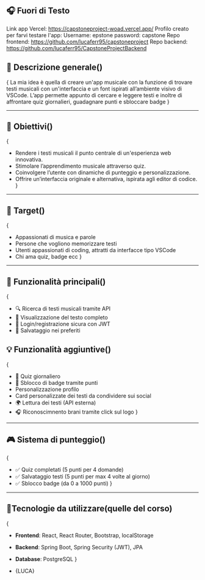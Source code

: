 ## 🎧 Fuori di Testo

Link app Vercel: https://capstoneproject-woad.vercel.app/
Profilo creato per farvi testare l'app:
Username: epstone
password: capstone
Repo frontend: https://github.com/lucaferr95/capstoneproject
Repo backend: https://github.com/lucaferr95/CapstoneProjectBackend

## 📝 Descrizione generale()

{
La mia idea è quella di creare un'app musicale con la funzione di trovare testi musicali con
un'interfaccia e un font ispirati all’ambiente visivo di VSCode. L’app permette appunto
di cercare e leggere testi e inoltre di affrontare quiz giornalieri,
guadagnare punti e sbloccare badge
}

---

## 🎯 Obiettivi()

{

- Rendere i testi musicali il punto centrale di un'esperienza web innovativa.
- Stimolare l’apprendimento musicale attraverso quiz.
- Coinvolgere l’utente con dinamiche di punteggio e personalizzazione.
- Offrire un’interfaccia originale e alternativa, ispirata agli editor di codice.
  }

---

## 👤 Target()

{

- Appassionati di musica e parole
- Persone che vogliono memorizzare testi
- Utenti appassionati di coding, attratti da interfacce tipo VSCode
- Chi ama quiz, badge ecc
  }

---

## 🧩 Funzionalità principali()

{

- 🔍 Ricerca di testi musicali tramite API
- 📄 Visualizzazione del testo completo
- 🔐 Login/registrazione sicura con JWT
- 💾 Salvataggio nei preferiti

## 💡 Funzionalità aggiuntive()

{

- 🧠 Quiz giornaliero
- 🏅 Sblocco di badge tramite punti
- Personalizzazione profilo
- Card personalizzate dei testi da condividere sui social
- 🌍 Lettura dei testi (API esterna)
- 🎧 Riconoscimnento brani tramite click sul logo
  }

---

## 🎮 Sistema di punteggio()

{

- ✅ Quiz completati (5 punti per 4 domande)
- ✅ Salvataggio testi (5 punti per max 4 volte al giorno)
- ✅ Sblocco badge (da 0 a 1000 punti)
  }

---

## 🧱Tecnologie da utilizzare(quelle del corso)

{

- **Frontend**: React, React Router, Bootstrap, localStorage
- **Backend**: Spring Boot, Spring Security (JWT), JPA
- **Database**: PostgreSQL
  }

- {LUCA}

